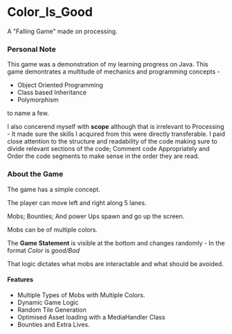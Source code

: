 # Color_Is_Good
A "Falling Game" made on processing. 

### Personal Note
This game was a demonstration of my learning progress on Java. This game demontrates a multitude of mechanics and programming concepts - 
  * Object Oriented Programming
  * Class based Inheritance
  * Polymorphism
  
  to name a few.

I also concerend myself with **scope** although that is irrelevant to Processing - It made sure the skills I acquired from this were directly transferable. I paid close attention to the structure and readability of the code making sure to divide relevant sections of the code; Comment code Appropriately and Order the code segments to make sense in the order they are read.

### About the Game

The game has a simple concept. 

The player can move left and right along 5 lanes. 

Mobs; Bounties; And power Ups spawn and go up the screen. 

Mobs can be of multiple colors. 

The **Game Statement** is visible at the bottom and changes randomly - In the format *Color* is *good/Bad*

That logic dictates what mobs are interactable and what should be avoided.

#### Features
* Multiple Types of Mobs with Multiple Colors.
* Dynamic Game Logic
* Random Tile Generation
* Optimised Asset loading with a MediaHandler Class
* Bounties and Extra Lives.
